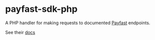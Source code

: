 # payfast-sdk-php
A PHP handler for making requests to documented [Payfast](https://www.payfast.co.za) endpoints.

See their [docs](https://developers.payfast.co.za/documentation/)
